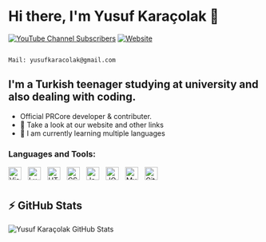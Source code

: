 # Hi there, I'm Yusuf Karaçolak 👋 

[![YouTube Channel Subscribers](https://img.shields.io/youtube/channel/subscribers/UC3uaWdIKz07_Ik5V9N5NqFA?logo=youtube&logoColor=red&style=for-the-badge)][youtube] <!-- [![Website](https://img.shields.io/website?label=zerio-scripts.com&url=https%3A%2F%2Fzerio-scripts.com&style=for-the-badge)](https://zerio-scripts.com) -->
[![Website](https://img.shields.io/website?label=prisma-store&style=for-the-badge&url=https%3A%2F%2Fhttps://prisma.tebex.io/)](https://prisma.tebex.io/)




                                                                          Mail: yusufkaracolak@gmail.com

## I'm a Turkish teenager studying at university and also dealing with coding.

- Official PRCore developer & contributer.
- 🔭 Take a look at our website and other links
- 🤔 I am currently learning multiple languages

### Languages and Tools:

<img align="left" alt="Visual Studio Code" width="26px" src="https://cdn.jsdelivr.net/gh/devicons/devicon/icons/vscode/vscode-original.svg" style="padding-right:10px;" />

<img align="left" alt="Lua" width="26px" src="https://cdn.jsdelivr.net/gh/devicons/devicon/icons/lua/lua-plain.svg" style="padding-right:10px;" />
<img align="left" alt="HTML5" width="26px" src="https://cdn.jsdelivr.net/gh/devicons/devicon/icons/html5/html5-original.svg" style="padding-right:10px;" />
<img align="left" alt="CSS3" width="26px" src="https://cdn.jsdelivr.net/gh/devicons/devicon/icons/css3/css3-original.svg" style="padding-right:10px;" />
<img align="left" alt="JavaScript" width="26px" src="https://cdn.jsdelivr.net/gh/devicons/devicon/icons/javascript/javascript-original.svg" style="padding-right:10px;" />
<img align="left" alt="JQuery" width="26px" src="https://cdn.jsdelivr.net/gh/devicons/devicon/icons/jquery/jquery-original.svg" style="padding-right:10px;" />
<img align="left" alt="MySQL" width="26px" src="https://cdn.jsdelivr.net/gh/devicons/devicon/icons/mysql/mysql-original.svg" style="padding-right:10px;" />
<img align="left" alt="GitHub" width="26px" src="https://user-images.githubusercontent.com/3369400/139447912-e0f43f33-6d9f-45f8-be46-2df5bbc91289.png" style="padding-right:10px;" />

<br />
<br />

## :zap: GitHub Stats
<img align="left" alt="Yusuf Karaçolak GitHub Stats" src="https://github-readme-stats.vercel.app/api/top-langs?username=Z3rio&show_icons=true&hide_border=false&icon_color=FFE400&theme=tokyonight&border_color=black" />

[website]: https://prisma.tebex.io/
[youtube]: https://www.youtube.com/channel/UC3uaWdIKz07_Ik5V9N5NqFA
